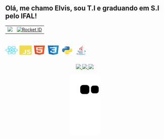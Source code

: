 ## Olá, me chamo Elvis, sou T.I e graduando em S.I pelo IFAL!

<div  aling="center"> 
<table align="center">
  <tr>
    <td>
      <a href="https://github.com/antonio-elvis-dev">
        <img width="200px" src="https://github-readme-stats.vercel.app/api/top-langs/?username=antonio-elvis-dev&layout=compact&langs_count=7&theme=dark"/>
      </a>
    </td>
    <td>
      <a href="https://app.rocketseat.com.br/me/antonio-elvis-pinheiro-nascimento-da-silva-04000">
        <img src="https://app.rocketseat.com.br/api/rocketid/share?slug=antonio-elvis-pinheiro-nascimento-da-silva-04000&type=card" width="200px" alt="Rocket ID"/>
      </a>
    </td>
  </tr>
</table>
  
  <div style="display: inline_block; margin-top: 20px;"><br>
    <img align="center" alt="Elvis-React" height="30" width="40" src="https://raw.githubusercontent.com/devicons/devicon/master/icons/react/react-original.svg">
    <img align="center" alt="Elvis-Js" height="30" width="40" src="https://raw.githubusercontent.com/devicons/devicon/master/icons/javascript/javascript-plain.svg">
    <img align="center" alt="Elvis-HTML" height="30" width="40" src="https://raw.githubusercontent.com/devicons/devicon/master/icons/html5/html5-original.svg">
    <img align="center" alt="Elvis-CSS" height="30" width="40" src="https://raw.githubusercontent.com/devicons/devicon/master/icons/css3/css3-original.svg">
    <img align="center" alt="Elvis-Python" height="30" width="40" src="https://raw.githubusercontent.com/devicons/devicon/master/icons/python/python-original.svg">
    <img align="center" alt="Elvis-Java" height="30" width="40" src="https://raw.githubusercontent.com/devicons/devicon/master/icons/java/java-original.svg">
  </div>
</div>
</div>

##

<div align="center"> 
  <a href="https://instagram.com/elvis_3.7" target="_blank">
    <img src="https://img.shields.io/badge/-Instagram-%23E4405F?style=for-the-badge&logo=instagram&logoColor=white" target="_blank">
  </a>
  <a href="mailto:githubantonioelvis@gmail.com">
    <img src="https://img.shields.io/badge/-Gmail-%23333?style=for-the-badge&logo=gmail&logoColor=white" target="_blank">
  </a>
  <a href="https://www.linkedin.com/in/ant%C3%B4nio-elvis-pinheiro-n-da-silva-b119071b2" target="_blank">
    <img src="https://img.shields.io/badge/-LinkedIn-%230077B5?style=for-the-badge&logo=linkedin&logoColor=white" target="_blank">
  </a>
  
  ![Snake animation](https://github.com/Antonio-Elvis-Dev/Antonio-Elvis-Dev/blob/output/github-contribution-grid-snake.svg)
</div>
